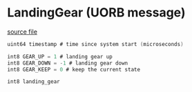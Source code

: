 # LandingGear (UORB message)

[source file](https://github.com/PX4/PX4-Autopilot/blob/main/msg/LandingGear.msg)

```c
uint64 timestamp # time since system start (microseconds)

int8 GEAR_UP = 1 # landing gear up
int8 GEAR_DOWN = -1 # landing gear down
int8 GEAR_KEEP = 0 # keep the current state

int8 landing_gear

```
